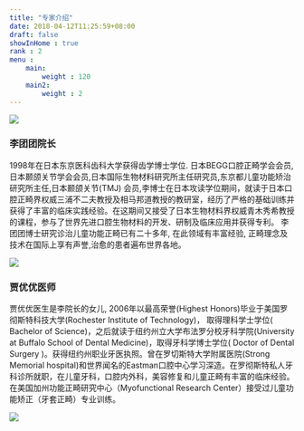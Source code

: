 ```yaml
---
title: "专家介绍"
date: 2018-04-12T11:25:59+08:00
draft: false
showInHome : true
rank : 2
menu :
    main:
        weight : 120
    main2:
        weight : 2
---
```


![](/img/doctor1.gif)

### 李团团院长

1998年在日本东京医科齿科大学获得齿学博士学位. 日本BEGG口腔正畸学会会员,日本颞颌关节学会会员,日本国际生物材料研究所主任研究员,东京都儿童功能矫治研究所主任,日本颞颌关节(TMJ) 会员,李博士在日本攻读学位期间，就读于日本口腔正畸界权威三浦不二夫教授及相马邦道教授的教研室，经历了严格的基础训练并获得了丰富的临床实践经验。在这期间又接受了日本生物材料界权威青木秀希教授的课程，参与了世界先进口腔生物材料的开发、研制及临床应用并获得专利。 李团团博士研究诊治儿童功能正畸已有二十多年, 在此领域有丰富经验, 正畸理念及技术在国际上享有声誉,治愈的患者遍布世界各地。

![](/img/doctor2.gif)

### 贾优优医师

贾优优医生是李院长的女儿, 2006年以最高荣誉(Highest Honors)毕业于美国罗彻斯特科技大学(Rochester Institute of Technology)， 取得理科学士学位( Bachelor of Science)，之后就读于纽约州立大学布法罗分校牙科学院(University at Buffalo School of Dental Medicine)，取得牙科学博士学位( Doctor of Dental Surgery )。获得纽约州职业牙医执照。曾在罗切斯特大学附属医院(Strong Memorial hospital)和世界闻名的Eastman口腔中心学习深造。在罗彻斯特私人牙科诊所就职，在儿童牙科，口腔内外科，美容修复和儿童正畸有丰富的临床经验。在美国加州功能正畸研究中心（Myofunctional Research Center）接受过儿童功能矫正（牙套正畸）专业训练。

[![](/img/10.gif)](/doctor/team/)
